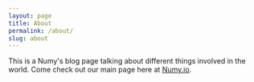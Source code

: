 ```yaml
---
layout: page
title: About
permalink: /about/
slug: about
---
```


This is a Numy's blog page talking about different things involved in the world. Come check out our main page here at [Numy.io](http://numy.io/).
